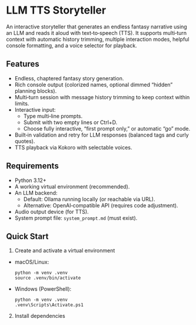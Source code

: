 # LLM TTS Storyteller

An interactive storyteller that generates an endless fantasy narrative using an LLM and reads it aloud with text‑to‑speech (TTS). It supports multi‑turn context with automatic history trimming, multiple interaction modes, helpful console formatting, and a voice selector for playback.

## Features
- Endless, chaptered fantasy story generation.
- Rich console output (colorized names, optional dimmed “hidden” planning blocks).
- Multi‑turn session with message history trimming to keep context within limits.
- Interactive input:
  - Type multi‑line prompts.
  - Submit with two empty lines or Ctrl+D.
  - Choose fully interactive, “first prompt only,” or automatic “go” mode.
- Built‑in validation and retry for LLM responses (balanced tags and curly quotes).
- TTS playback via Kokoro with selectable voices.

## Requirements
- Python 3.12+
- A working virtual environment (recommended).
- An LLM backend:
  - Default: Ollama running locally (or reachable via URL).
  - Alternative: OpenAI‑compatible API (requires code adjustment).
- Audio output device (for TTS).
- System prompt file: `system_prompt.md` (must exist).

## Quick Start

1) Create and activate a virtual environment
- macOS/Linux:
  ```
  python -m venv .venv
  source .venv/bin/activate
  ```
- Windows (PowerShell):
  ```
  python -m venv .venv
  .venv\Scripts\Activate.ps1
  ```

2) Install dependencies
